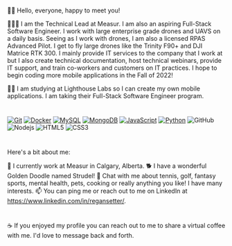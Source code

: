 #
👋🏻 Hello, everyone, happy to meet you!

👨🏻‍💻 I am the Technical Lead at Measur. I am also an aspiring Full-Stack Software Engineer. I work with large enterprise grade drones and UAVS on a daily basis. Seeing as I work with drones, I am also a licensed RPAS Advanced Pilot. I get to fly large drones like the Trinity F90+ and DJI Matrice RTK 300. I mainly provide IT services to the company that I work at but I also create technical documentation, host technical webinars, provide IT support, and train co-workers and customers on IT practices. I hope to begin coding more mobile applications in the Fall of 2022! 

✍🏻 I am studying at Lighthouse Labs so I can create my own mobile applications. I am taking their Full-Stack Software Engineer program. 
#
[![Git](https://img.shields.io/badge/-Git-%23F05032?style=flat-square&logo=git&logoColor=%23ffffff)](https://git-scm.com/)
[![Docker](https://img.shields.io/badge/-Docker-2496ED?style=flat-square&logo=docker&logoColor=ffffff)](https://www.docker.com/)
[![MySQL](https://img.shields.io/badge/-MySQL-4479A1?style=flat-square&logo=MySQL&logoColor=ffffff)](https://www.mysql.com/)
[![MongoDB](https://img.shields.io/badge/-MongoDB-47A248?style=flat-square&logo=MongoDB&logoColor=ffffff)](https://www.mongodb.com/)
[![JavaScript](https://img.shields.io/badge/-JavaScript-%23F7DF1C?style=flat-square&logo=javascript&logoColor=000000&labelColor=%23F7DF1C&color=%23FFCE5A)](https://www.javascript.com/)
[![Python](https://img.shields.io/badge/-Python-3776AB?style=flat-square&logo=python&logoColor=ffffff)](https://www.python.org/)
![GitHub](https://img.shields.io/badge/-GitHub-181717?style=flat-square&logo=github)
![Nodejs](https://img.shields.io/badge/-Nodejs-black?style=flat-square&logo=Node.js)
![HTML5](https://img.shields.io/badge/-HTML5-E34F26?style=flat-square&logo=html5&logoColor=white)
![CSS3](https://img.shields.io/badge/-CSS3-1572B6?style=flat-square&logo=css3)
#

Here's a bit about me:

🚁 I currently work at Measur in Calgary, Alberta.
🐕 I have a wonderful Golden Doodle named Strudel! 
💭 Chat with me about tennis, golf, fantasy sports, mental health, pets, cooking or really anything you like! I have many interests. 
📫 You can ping me or reach out to me on LinkedIn at https://www.linkedin.com/in/regansetter/.
#
☕️ If you enjoyed my profile you can reach out to me to share a virtual coffee with me. I'd love to message back and forth.

